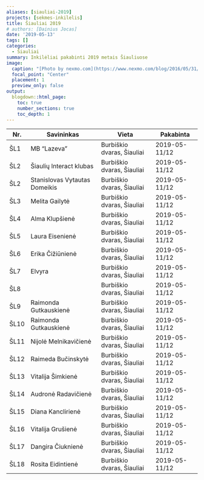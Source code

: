 ```yaml
---
aliases: [siauliai-2019]
projects: [sekmes-inkilelis]
title: Šiauliai 2019
# authors: [Dainius Jocas]
date: '2019-05-13'
tags: []
categories:
  - Šiauliai
summary: Inkilėliai pakabinti 2019 metais Šiauliuose
image:
  caption: "[Photo by nexmo.com](https://www.nexmo.com/blog/2016/05/31/building-sms-google-sheets-application-aws-lambda-dr)"
  focal_point: "Center"
  placement: 1
  preview_only: false
output:
  blogdown::html_page:
    toc: true
    number_sections: true
    toc_depth: 1
---
```


| Nr. | Savininkas | Vieta | Pakabinta |
|-----|------------|-------|------|
|ŠL1|MB “Lazeva”|Burbiškio dvaras, Šiauliai|2019-05-11/12|                           
|ŠL2|Šiaulių Interact klubas|Burbiškio dvaras, Šiauliai|2019-05-11/12|               
|ŠL2|Stanislovas Vytautas Domeikis|Burbiškio dvaras, Šiauliai|2019-05-11/12|         
|ŠL3|Melita Gailytė|Burbiškio dvaras, Šiauliai|2019-05-11/12|                        
|ŠL4|Alma Klupšienė|Burbiškio dvaras, Šiauliai|2019-05-11/12|                        
|ŠL5|Laura Eisenienė|Burbiškio dvaras, Šiauliai|2019-05-11/12|                       
|ŠL6|Erika Čižiūnienė|Burbiškio dvaras, Šiauliai|2019-05-11/12|                      
|ŠL7|Elvyra|Burbiškio dvaras, Šiauliai|2019-05-11/12|                                
|ŠL8||Burbiškio dvaras, Šiauliai|2019-05-11/12|                                      
|ŠL9|Raimonda Gutkauskienė|Burbiškio dvaras, Šiauliai|2019-05-11/12|                 
|ŠL10|Raimonda Gutkauskienė|Burbiškio dvaras, Šiauliai|2019-05-11/12|                
|ŠL11|Nijolė Melnikavičienė|Burbiškio dvaras, Šiauliai|2019-05-11/12|                
|ŠL12|Raimeda Bučinskytė|Burbiškio dvaras, Šiauliai|2019-05-11/12|                   
|ŠL13|Vitalija Šimkienė|Burbiškio dvaras, Šiauliai|2019-05-11/12|                    
|ŠL14|Audronė Radavičienė|Burbiškio dvaras, Šiauliai|2019-05-11/12|                  
|ŠL15|Diana Kanclirienė|Burbiškio dvaras, Šiauliai|2019-05-11/12|                    
|ŠL16|Vitalija Grušienė|Burbiškio dvaras, Šiauliai|2019-05-11/12|                    
|ŠL17|Dangira Čiuknienė|Burbiškio dvaras, Šiauliai|2019-05-11/12|                    
|ŠL18|Rosita Eidintienė|Burbiškio dvaras, Šiauliai|2019-05-11/12|
